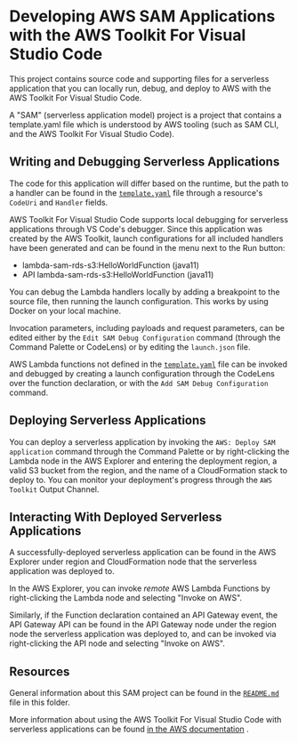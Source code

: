 # Developing AWS SAM Applications with the AWS Toolkit For Visual Studio Code

This project contains source code and supporting files for a serverless application that you can locally run, debug, and deploy to AWS with the AWS Toolkit For Visual Studio Code.

A "SAM" (serverless application model) project is a project that contains a template.yaml file which is understood by AWS tooling (such as SAM CLI, and the AWS Toolkit For Visual Studio Code).

## Writing and Debugging Serverless Applications

The code for this application will differ based on the runtime, but the path to a handler can be found in the [`template.yaml`](./template.yaml) file through a resource's `CodeUri` and `Handler` fields.

AWS Toolkit For Visual Studio Code supports local debugging for serverless applications through VS Code's debugger. Since this application was created by the AWS Toolkit, launch configurations for all included handlers have been generated and can be found in the menu next to the Run button:

* lambda-sam-rds-s3:HelloWorldFunction (java11)
* API lambda-sam-rds-s3:HelloWorldFunction (java11)

You can debug the Lambda handlers locally by adding a breakpoint to the source file, then running the launch configuration. This works by using Docker on your local machine.

Invocation parameters, including payloads and request parameters, can be edited either by the `Edit SAM Debug Configuration` command (through the Command Palette or CodeLens) or by editing the `launch.json` file.

AWS Lambda functions not defined in the [`template.yaml`](./template.yaml) file can be invoked and debugged by creating a launch configuration through the CodeLens over the function declaration, or with the `Add SAM Debug Configuration` command.

## Deploying Serverless Applications

You can deploy a serverless application by invoking the `AWS: Deploy SAM application` command through the Command Palette or by right-clicking the Lambda node in the AWS Explorer and entering the deployment region, a valid S3 bucket from the region, and the name of a CloudFormation stack to deploy to. You can monitor your deployment's progress through the `AWS Toolkit` Output Channel.

## Interacting With Deployed Serverless Applications

A successfully-deployed serverless application can be found in the AWS Explorer under region and CloudFormation node that the serverless application was deployed to.

In the AWS Explorer, you can invoke _remote_ AWS Lambda Functions by right-clicking the Lambda node and selecting "Invoke on AWS".

Similarly, if the Function declaration contained an API Gateway event, the API Gateway API can be found in the API Gateway node under the region node the serverless application was deployed to, and can be invoked via right-clicking the API node and selecting "Invoke on AWS".

## Resources

General information about this SAM project can be found in the [`README.md`](./README.md) file in this folder.

More information about using the AWS Toolkit For Visual Studio Code with serverless applications can be found [in the AWS documentation](https://docs.aws.amazon.com/toolkit-for-vscode/latest/userguide/serverless-apps.html) .
